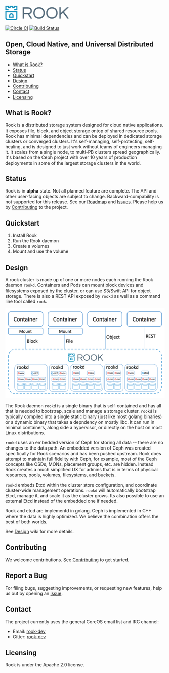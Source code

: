 ![logo](Documentation/media/logo.png?raw=true "Rook")

[![Circle CI](https://circleci.com/gh/rook/rook.svg?style=svg&circle-token=2b2ee7eb7f621e612a76f861353e141a8caaf8dd)](https://circleci.com/gh/rook/rook)
[![Build Status](https://jenkins.rook.io/job/ci-build-stateful/badge/icon)](https://jenkins.rook.io/job/ci-build-stateful/)

## Open, Cloud Native, and Universal Distributed Storage

- [What is Rook?](#what-is-rook)
- [Status](#status)
- [Quickstart](#quickstart)
- [Design](#design)
- [Contributing](#contributing)
- [Contact](#contact)
- [Licensing](#licensing)

## What is Rook?

Rook is a distributed storage system designed for cloud native applications. It
exposes file, block, and object storage ontop of shared resource pools. Rook has minimal
dependencies and can be deployed in dedicated storage clusters or converged clusters. It's
self-managing, self-protecting, self-healing, and is designed to just work without teams of
engineers managing it. It scales from a single node, to multi-PB clusters spread geographically.
It's based on the Ceph project with over 10 years of production deployments in some of the
largest storage clusters in the world.

## Status

Rook is in **alpha** state. Not all planned feature are complete. The API and other user-facing
objects are subject to change. Backward-compability is not supported for this release. See our
[Roadmap](https://github.com/rook/rook/wiki/Roadmap) and [Issues](https://github.com/rook/rook/issues).
Please help us by [Contributing](CONTRIBUTING.md) to the project.

## Quickstart

1. Install Rook
2. Run the Rook daemon
3. Create a volumes
4. Mount and use the volume

## Design

A rook cluster is made up of one or more nodes each running the Rook daemon `rookd`. Containers and Pods can
mount block devices and filesystems exposed by the cluster, or can use S3/Swift API for object storage. There is
also a REST API exposed by `rookd` as well as a command line tool called `rook`.

![Overview](Documentation/media/cluster.png)

The Rook daemon `rookd` is a single binary that is self-contained and has all that is needed to bootstrap, scale
and manage a storage cluster. `rookd` is typically compiled into a single static binary (just like most golang
binaries) or a dynamic binary that takes a depndency on mostly libc. It can run in minimal containers, along side a
hypervisor, or directly on the host on most Linux distributions.

`rookd` uses an embedded version of Ceph for storing all data -- there are no changes to the data path. An embedded version
of Ceph was created specifically for Rook scenarios and has been pushed upstream. Rook does attempt to maintain full fidelity
with Ceph, for example, most of the Ceph concepts like OSDs, MONs, placement groups, etc. are hidden. Instead Rook creates
a much simplified UX for admins that is in terms of physical resources, pools, volumes, filesystems, and buckets.

`rookd` embeds Etcd within the cluster store configuration, and coordinate cluster-wide management operations. `rookd` will automatically
bootstrap Etcd, manage it, and scale it as the cluster grows. Its also possible to use an external Etcd instead of the embedded one
if needed.

Rook and etcd are implementd in golang. Ceph is implemented in C++ where the data is highly optimized. We believe
the combination offers the best of both worlds.

See [Design](https://github.com/rook/rook/wiki/Design) wiki for more details.

## Contributing

We welcome contributions. See [Contributing](CONTRIBUTING.md) to get started.

## Report a Bug

For filing bugs, suggesting improvements, or requesting new features, help us out by opening an [issue](https://github.com/rook/rook/issues).

## Contact

The project currently uses the general CoreOS email list and IRC channel:
- Email: [rook-dev](https://groups.google.com/forum/#!forum/rook-dev)
- Gitter: [rook-dev](https://gitter.im/rook/rook-dev)

## Licensing

Rook is under the Apache 2.0 license.
